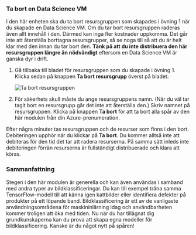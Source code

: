 ### <a name="delete-the-data-science-vm"></a>Ta bort en Data Science VM

I den här enheten ska du ta bort resursgruppen som skapades i övning 1 när du skapade en Data Science VM. Om du tar bort resursgruppen raderas även allt innehåll i den. Därmed kan inga fler kostnader uppkomma. Det går inte att återställa borttagna resursgrupper, så se noga till så att du är helt klar med den innan du tar bort den. **Tänk på att du inte distribuera den här resursgruppen längre än nödvändigt** eftersom en Data Science VM är ganska dyr i drift.

1. Gå tillbaka till bladet för resursgruppen som du skapade i övning 1. Klicka sedan på knappen **Ta bort resursgrupp** överst på bladet.

    ![Ta bort resursgruppen](../media/6-delete-resource-group.png)

1. För säkerhets skull måste du ange resursgruppens namn. (När du väl tar tagit bort en resursgrupp går det inte att återställa den.) Skriv namnet på resursgruppen. Klicka på knappen **Ta bort** för att ta bort alla spår av den här modulen från din Azure-prenumeration.

Efter några minuter tas resursgruppen och de resurser som finns i den bort. Debiteringen upphör när du klickar på **Ta bort**. Du kommer alltså inte att debiteras för den tid det tar att radera resurserna. På samma sätt inleds inte debiteringen förrän resurserna är fullständigt distribuerade och klara att köras.

### <a name="summary"></a>Sammanfattning

Stegen i den här modulen är generella och kan även användas i samband med andra typer av bildklassificeringar. Du kan till exempel träna samma TensorFlow-modell till att känna igen kattbilder eller identifiera defekter på produkter på ett löpande band. Bildklassificering är ett av de vanligaste användningsområdena för maskininlärning idag och användbarheten kommer troligen att öka med tiden. Nu när du har tillägnat dig grundkunskaperna kan du prova att skapa egna modeller för bildklassificering. Kanske är du något nytt på spåren!